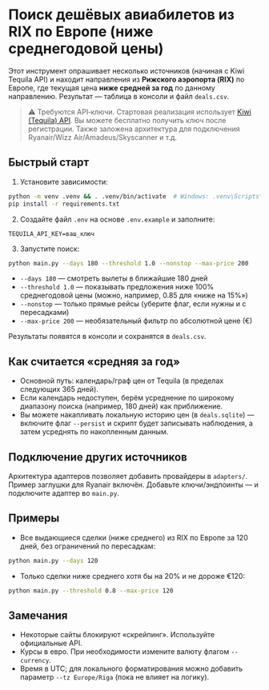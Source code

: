 # Поиск дешёвых авиабилетов из RIX по Европе (ниже среднегодовой цены)

Этот инструмент опрашивает несколько источников (начиная с Kiwi Tequila API) и находит направления из **Рижского аэропорта (RIX)** по Европе, где текущая цена **ниже средней за год** по данному направлению. Результат — таблица в консоли и файл `deals.csv`.

> ⚠️ Требуются API‑ключи. Стартовая реализация использует [Kiwi (Tequila) API](https://tequila.kiwi.com/). Вы можете бесплатно получить ключ после регистрации. Также заложена архитектура для подключения Ryanair/Wizz Air/Amadeus/Skyscanner и т.д.

## Быстрый старт

1) Установите зависимости:
```bash
python -m venv .venv && . .venv/bin/activate  # Windows: .venv\Scripts\activate
pip install -r requirements.txt
```

2) Создайте файл `.env` на основе `.env.example` и заполните:
```
TEQUILA_API_KEY=ваш_ключ
```

3) Запустите поиск:
```bash
python main.py --days 180 --threshold 1.0 --nonstop --max-price 200
```
- `--days 180` — смотреть вылеты в ближайшие 180 дней
- `--threshold 1.0` — показывать предложения ниже 100% среднегодовой цены (можно, например, 0.85 для «ниже на 15%»)
- `--nonstop` — только прямые рейсы (уберите флаг, если нужны и с пересадками)
- `--max-price 200` — необязательный фильтр по абсолютной цене (€)

Результаты появятся в консоли и сохранятся в `deals.csv`.

## Как считается «средняя за год»

- Основной путь: календарь/граф цен от Tequila (в пределах следующих 365 дней).
- Если календарь недоступен, берём усреднение по широкому диапазону поиска (например, 180 дней) как приближение.
- Вы можете накапливать локальную историю цен (в `deals.sqlite`) — включите флаг `--persist` и скрипт будет записывать наблюдения, а затем усреднять по накопленным данным.

## Подключение других источников

Архитектура адаптеров позволяет добавить провайдеры в `adapters/`. Пример заглушки для Ryanair включён. Добавьте ключи/эндпоинты — и подключите адаптер во `main.py`.

## Примеры

- Все выдающиеся сделки (ниже среднего) из RIX по Европе за 120 дней, без ограничений по пересадкам:
```bash
python main.py --days 120
```
- Только сделки ниже среднего хотя бы на 20% и не дороже €120:
```bash
python main.py --threshold 0.8 --max-price 120
```

## Замечания
- Некоторые сайты блокируют «скрейпинг». Используйте официальные API.
- Курсы в евро. При необходимости измените валюту флагом `--currency`.
- Время в UTC; для локального форматирования можно добавить параметр `--tz Europe/Riga` (пока не влияет на логику).